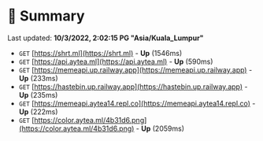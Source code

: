 # 📖 Summary
Last updated: **10/3/2022, 2:02:15 PG "Asia/Kuala_Lumpur"**

- `GET` [https://shrt.ml](https://shrt.ml) - **Up** (1546ms)
- `GET` [https://api.aytea.ml](https://api.aytea.ml) - **Up** (590ms)
- `GET` [https://memeapi.up.railway.app](https://memeapi.up.railway.app) - **Up** (233ms)
- `GET` [https://hastebin.up.railway.app](https://hastebin.up.railway.app) - **Up** (235ms)
- `GET` [https://memeapi.aytea14.repl.co](https://memeapi.aytea14.repl.co) - **Up** (222ms)
- `GET` [https://color.aytea.ml/4b31d6.png](https://color.aytea.ml/4b31d6.png) - **Up** (2059ms)
